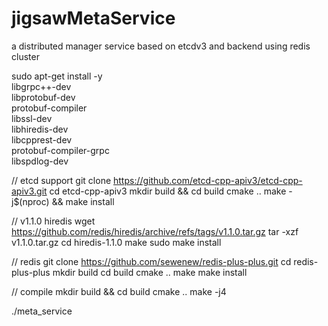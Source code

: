 # jigsawMetaService
a distributed manager service based on etcdv3 and backend using redis cluster

sudo apt-get install -y \
    libgrpc++-dev \
    libprotobuf-dev \
    protobuf-compiler \
    libssl-dev \
    libhiredis-dev \
    libcpprest-dev \
    protobuf-compiler-grpc \
    libspdlog-dev

// etcd support
git clone https://github.com/etcd-cpp-apiv3/etcd-cpp-apiv3.git
cd etcd-cpp-apiv3
mkdir build && cd build
cmake ..
make -j$(nproc) && make install

// v1.1.0 hiredis
wget https://github.com/redis/hiredis/archive/refs/tags/v1.1.0.tar.gz
tar -xzf v1.1.0.tar.gz
cd hiredis-1.1.0
make
sudo make install

// redis
git clone https://github.com/sewenew/redis-plus-plus.git
cd redis-plus-plus
mkdir build
cd build
cmake ..
make
make install

// compile
mkdir build && cd build
cmake ..
make -j4

./meta_service
